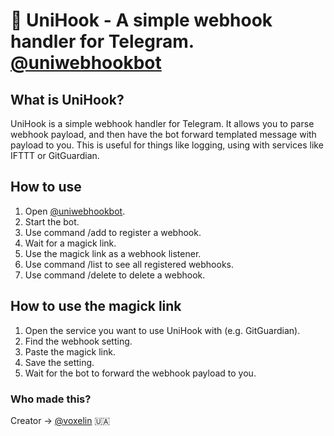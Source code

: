 # 📡 UniHook - A simple webhook handler for Telegram. [@uniwebhookbot](https://t.me/uniwebhookbot)

## What is UniHook?

UniHook is a simple webhook handler for Telegram. It allows you to parse webhook payload, and then have the bot forward templated message with payload to you. This is useful for things like logging, using with services like IFTTT or GitGuardian.

## How to use

1. Open [@uniwebhookbot](https://t.me/uniwebhookbot).
2. Start the bot.
3. Use command /add to register a webhook.
4. Wait for a magick link.
5. Use the magick link as a webhook listener.
6. Use command /list to see all registered webhooks.
7. Use command /delete to delete a webhook.

## How to use the magick link

1. Open the service you want to use UniHook with (e.g. GitGuardian).
2. Find the webhook setting.
3. Paste the magick link.
4. Save the setting.
5. Wait for the bot to forward the webhook payload to you.

### Who made this?

Creator -> [@voxelin](https://t.me/voxelin) 🇺🇦

